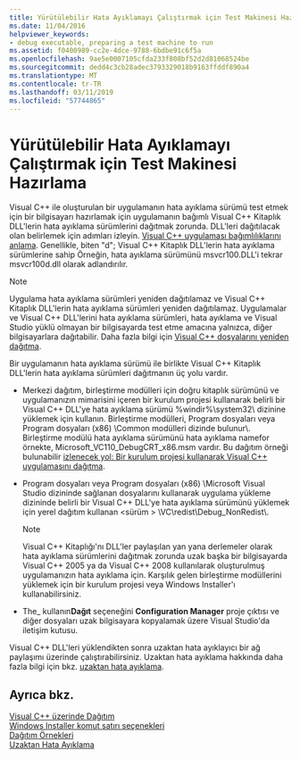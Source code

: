 ```yaml
---
title: Yürütülebilir Hata Ayıklamayı Çalıştırmak için Test Makinesi Hazırlama
ms.date: 11/04/2016
helpviewer_keywords:
- debug executable, preparing a test machine to run
ms.assetid: f0400989-cc2e-4dce-9788-6bdbe91c6f5a
ms.openlocfilehash: 9ae5e0007105cfda233f808bf52d2d81068524be
ms.sourcegitcommit: dedd4c3cb28adec3793329018b9163ffddf890a4
ms.translationtype: MT
ms.contentlocale: tr-TR
ms.lasthandoff: 03/11/2019
ms.locfileid: "57744865"
---
```

# <a name="preparing-a-test-machine-to-run-a-debug-executable"></a>Yürütülebilir Hata Ayıklamayı Çalıştırmak için Test Makinesi Hazırlama

Visual C++ ile oluşturulan bir uygulamanın hata ayıklama sürümü test etmek için bir bilgisayarı hazırlamak için uygulamanın bağımlı Visual C++ Kitaplık DLL'lerin hata ayıklama sürümlerini dağıtmak zorunda. DLL'leri dağıtılacak olan belirlemek için adımları izleyin. [Visual C++ uygulaması bağımlılıklarını anlama](../ide/understanding-the-dependencies-of-a-visual-cpp-application.md). Genellikle, biten "d"; Visual C++ Kitaplık DLL'lerin hata ayıklama sürümlerine sahip Örneğin, hata ayıklama sürümünü msvcr100.DLL'i tekrar msvcr100d.dll olarak adlandırılır.

> [!NOTE]
>  Uygulama hata ayıklama sürümleri yeniden dağıtılamaz ve Visual C++ Kitaplık DLL'lerin hata ayıklama sürümleri yeniden dağıtılamaz. Uygulamalar ve Visual C++ DLL'lerini hata ayıklama sürümleri, hata ayıklama ve Visual Studio yüklü olmayan bir bilgisayarda test etme amacına yalnızca, diğer bilgisayarlara dağıtabilir. Daha fazla bilgi için [Visual C++ dosyalarını yeniden dağıtma](../ide/redistributing-visual-cpp-files.md).

Bir uygulamanın hata ayıklama sürümü ile birlikte Visual C++ Kitaplık DLL'lerin hata ayıklama sürümleri dağıtmanın üç yolu vardır.

- Merkezi dağıtım, birleştirme modülleri için doğru kitaplık sürümünü ve uygulamanızın mimarisini içeren bir kurulum projesi kullanarak belirli bir Visual C++ DLL'ye hata ayıklama sürümü %windir%\system32\ dizinine yüklemek için kullanın. Birleştirme modülleri, Program dosyaları veya Program dosyaları (x86) \Common modülleri dizinde bulunur\\. Birleştirme modülü hata ayıklama sürümünü hata ayıklama namefor örnekte, Microsoft_VC110_DebugCRT_x86.msm vardır. Bu dağıtım örneği bulunabilir [izlenecek yol: Bir kurulum projesi kullanarak Visual C++ uygulamasını dağıtma](../ide/walkthrough-deploying-a-visual-cpp-application-by-using-a-setup-project.md).

- Program dosyaları veya Program dosyaları (x86) \Microsoft Visual Studio dizininde sağlanan dosyalarını kullanarak uygulama yükleme dizininde belirli bir Visual C++ DLL'ye hata ayıklama sürümünü yüklemek için yerel dağıtım kullanan \<sürüm > \VC\redist\Debug_NonRedist\\.

    > [!NOTE]
    >  Visual C++ Kitaplığı'nı DLL'ler paylaşılan yan yana derlemeler olarak hata ayıklama sürümlerini dağıtmak zorunda uzak başka bir bilgisayarda Visual C++ 2005 ya da Visual C++ 2008 kullanılarak oluşturulmuş uygulamanızın hata ayıklama için. Karşılık gelen birleştirme modüllerini yüklemek için bir kurulum projesi veya Windows Installer'ı kullanabilirsiniz.

- The_ kullanın**Dağıt** seçeneğini **Configuration Manager** proje çıktısı ve diğer dosyaları uzak bilgisayara kopyalamak üzere Visual Studio'da iletişim kutusu.

Visual C++ DLL'leri yüklendikten sonra uzaktan hata ayıklayıcı bir ağ paylaşımı üzerinde çalıştırabilirsiniz. Uzaktan hata ayıklama hakkında daha fazla bilgi için bkz. [uzaktan hata ayıklama](/visualstudio/debugger/remote-debugging.md).

## <a name="see-also"></a>Ayrıca bkz.

[Visual C++ üzerinde Dağıtım](../ide/deployment-in-visual-cpp.md)<br>
[Windows Installer komut satırı seçenekleri](/windows/desktop/Msi/command-line-options)<br>
[Dağıtım Örnekleri](../ide/deployment-examples.md)<br>
[Uzaktan Hata Ayıklama](/visualstudio/debugger/remote-debugging.md)

